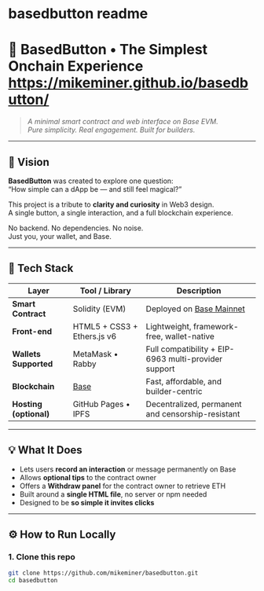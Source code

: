 # basedbutton readme
# 💙 BasedButton • The Simplest Onchain Experience https://mikeminer.github.io/basedbutton/

> *A minimal smart contract and web interface on Base EVM.  
> Pure simplicity. Real engagement. Built for builders.*

---

## 🔹 Vision

**BasedButton** was created to explore one question:  
“How simple can a dApp be — and still feel magical?”

This project is a tribute to **clarity and curiosity** in Web3 design.  
A single button, a single interaction, and a full blockchain experience.  

No backend. No dependencies. No noise.  
Just you, your wallet, and Base.

---

## 🧱 Tech Stack

| Layer | Tool / Library | Description |
|-------|----------------|-------------|
| **Smart Contract** | Solidity (EVM) | Deployed on [Base Mainnet](https://base.org) |
| **Front-end** | HTML5 + CSS3 + Ethers.js v6 | Lightweight, framework-free, wallet-native |
| **Wallets Supported** | MetaMask • Rabby | Full compatibility + EIP-6963 multi-provider support |
| **Blockchain** | [Base](https://base.org) | Fast, affordable, and builder-centric |
| **Hosting (optional)** | GitHub Pages • IPFS | Decentralized, permanent and censorship-resistant |

---

## 💡 What It Does

- Lets users **record an interaction** or message permanently on Base  
- Allows **optional tips** to the contract owner  
- Offers a **Withdraw panel** for the contract owner to retrieve ETH  
- Built around a **single HTML file**, no server or npm needed  
- Designed to be **so simple it invites clicks**

---

## ⚙️ How to Run Locally

### 1. Clone this repo
```bash
git clone https://github.com/mikeminer/basedbutton.git
cd basedbutton
